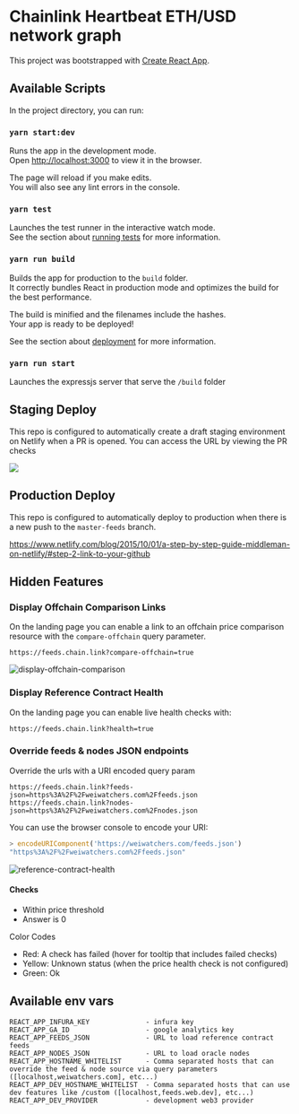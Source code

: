 # Chainlink Heartbeat ETH/USD network graph

This project was bootstrapped with [Create React App](https://github.com/facebook/create-react-app).

## Available Scripts

In the project directory, you can run:

### `yarn start:dev`

Runs the app in the development mode.<br>
Open [http://localhost:3000](http://localhost:3000) to view it in the browser.

The page will reload if you make edits.<br>
You will also see any lint errors in the console.

### `yarn test`

Launches the test runner in the interactive watch mode.<br>
See the section about [running tests](https://facebook.github.io/create-react-app/docs/running-tests) for more information.

### `yarn run build`

Builds the app for production to the `build` folder.<br>
It correctly bundles React in production mode and optimizes the build for the best performance.

The build is minified and the filenames include the hashes.<br>
Your app is ready to be deployed!

See the section about [deployment](https://facebook.github.io/create-react-app/docs/deployment) for more information.

### `yarn run start`

Launches the expressjs server that serve the `/build` folder

## Staging Deploy

This repo is configured to automatically create a draft staging environment
on Netlify when a PR is opened. You can access the URL by viewing the PR checks

![](./docs/pr-checks-deploy-url.png)

## Production Deploy

This repo is configured to automatically deploy to production when there is a
new push to the `master-feeds` branch.

https://www.netlify.com/blog/2015/10/01/a-step-by-step-guide-middleman-on-netlify/#step-2-link-to-your-github

## Hidden Features

### Display Offchain Comparison Links

On the landing page you can enable a link to an offchain price comparison resource with the `compare-offchain` query parameter.

```
https://feeds.chain.link?compare-offchain=true
```

![display-offchain-comparison](./docs/feed-landing-compare-offchain.png)

### Display Reference Contract Health

On the landing page you can enable live health checks with:

```
https://feeds.chain.link?health=true
```

### Override feeds & nodes JSON endpoints

Override the urls with a URI encoded query param

```
https://feeds.chain.link?feeds-json=https%3A%2F%2Fweiwatchers.com%2Ffeeds.json
https://feeds.chain.link?nodes-json=https%3A%2F%2Fweiwatchers.com%2Fnodes.json
```

You can use the browser console to encode your URI:

```javascript
> encodeURIComponent('https://weiwatchers.com/feeds.json')
"https%3A%2F%2Fweiwatchers.com%2Ffeeds.json"
```

![reference-contract-health](./docs/reference-contract-health.png)

#### Checks

- Within price threshold
- Answer is 0

Color Codes

- Red: A check has failed (hover for tooltip that includes failed checks)
- Yellow: Unknown status (when the price health check is not configured)
- Green: Ok

## Available env vars

```
REACT_APP_INFURA_KEY              - infura key
REACT_APP_GA_ID                   - google analytics key
REACT_APP_FEEDS_JSON              - URL to load reference contract feeds
REACT_APP_NODES_JSON              - URL to load oracle nodes
REACT_APP_HOSTNAME_WHITELIST      - Comma separated hosts that can override the feed & node source via query parameters ([localhost,weiwatchers.com], etc...)
REACT_APP_DEV_HOSTNAME_WHITELIST  - Comma separated hosts that can use dev features like /custom ([localhost,feeds.web.dev], etc...)
REACT_APP_DEV_PROVIDER            - development web3 provider
```

